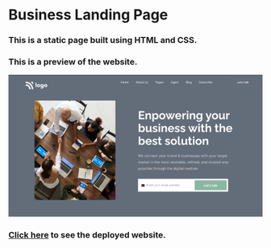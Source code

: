 # Business Landing Page

### This is a static page built using HTML and CSS.

### This is a preview of the website.

![Business Landing Page](./thumbnail.png)

### [Click here](https://business-landing-page-melonlobo.vercel.app) to see the deployed website.
